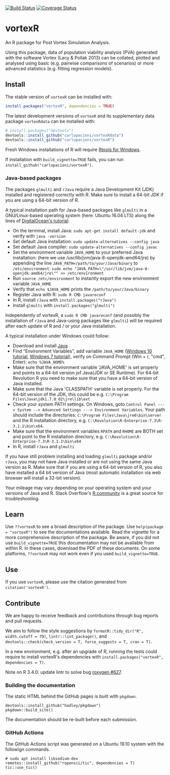 [![Build Status](https://travis-ci.org/carlopacioni/vortexR.svg?branch=master)](https://travis-ci.org/carlopacioni/vortexR)
[![Coverage Status](https://coveralls.io/repos/github/carlopacioni/vortexR/badge.svg?branch=master)](https://coveralls.io/github/carlopacioni/vortexR?branch=master)

# vortexR
An R package for Post Vortex Simulation Analysis.  

Using this package, data of population viability analysis (PVA) generated with 
the software Vortex (Lacy & Pollak 2013) can be collated, plotted and analysed 
using basic (e.g. pairwise comparisons of scenarios) or more advanced statistics 
(e.g. fitting regression models).

## Install
The stable version of `vortexR` can be installed with:

```R
install.packages("vortexR", dependencies = TRUE)
```

The latest development versions of `vortexR` and its supplementary data package 
`vortexRdata` can be installed with:

```R
# install.packages("devtools")
devtools::install_github("carlopacioni/vortexRdata")
devtools::install_github("carlopacioni/vortexR")
```

Fresh Windows installations of R will require 
[Rtools for Windows](https://cran.r-project.org/bin/windows/Rtools/).

If installation with ```build_vignette=TRUE``` fails, 
you can run ```install_github("carlopacioni/vortexR")```.

### Java-based packages
The packages ```glmulti``` and ```rJava``` require a Java Development Kit (JDK) 
installed and registered correctly with R. 
Make sure to install a 64-bit JDK if you are using a 64-bit version of R. 

A typical installation path for Java-based packages like `glmulti` in a 
GNU/Linux-based operating system (here: Ubuntu 16.04 LTS) along the lines of 
[DigitalOcean's tutorial](https://www.digitalocean.com/community/tutorials/how-to-install-java-on-ubuntu-with-apt-get):

* On the terminal, install Java: `sudo apt-get install default-jdk` and verify with `java -version`
* Set default Java installation: `sudo update-alternatives --config java`
* Set default Java compiler: `sudo update-alternatives --config javac`
* Set the environment variable `JAVA_HOME` to your preferred Java installation: 
  (here we use /usr/lib/jvm/java-8-openjdk-amd64/jre) by appending the line 
  `JAVA_PATH=/path/to/your/Java/binary` to `/etc/environment`:
  `sudo echo "JAVA_PATH=\"/usr/lib/jvm/java-8-openjdk-amd64/jre\"" >> /etc/environment`
* Run `source /etc/environment` to instantly export the new environment variable `JAVA_HOME`
* Verify that `echo $JAVA_HOME` prints the `/path/to/your/Java/binary`
* Register Java with R: `sudo R CMD javareconf`
* In R, install `rJava` with `install.packages("rJava")`
* Install `glmulti` with `install.packages("glmulti")`

Independently of vortexR, a `sudo R CMD javareconf` (and possibly the installation 
of `rJava` and Java-using packages like `glmulti`) will be required after each 
update of R and / or your Java installation.

A typical installation under Windows could follow:

* Download and install [Java](https://java.com/en/)
* Find "Environment Variables", add variable `JAVA_HOME` 
  ([Windows 10 tutorial](https://javatutorial.net/set-java-home-windows-10), 
  [Windows 7 tutorial](http://www.robertsindall.co.uk/blog/setting-java-home-variable-in-windows/)),
  verify on Command Prompt (Win + r, "cmd", Enter): `echo %JAVA_HOME%`
* Make sure that the environment variable 'JAVA_HOME' is set properly and points to a 64-bit version jof Java(JDK or SE
  Runtime). For 64-bit Revolution R you need to make sure that you have a 64-bit version of Java installed.
* Make sure that the Java 'CLASSPATH' variable is set properly.
  For the 64-bit version of the JDK, this could be e.g. `C:\Program Files\Java\jdk1.7.0_02\jre\lib\ext`
* Check your system PATH settings. On Windows, goto `Control Panel ---> System --> Advanced Settings ---> Environment Variables`.
  Your path should include the directories:   `C:\Program Files\Java\jre6\bin\server` 
  and the R installation directory, e.g. `C:\Revolution\R-Enterprise-7.3\R-3.1.1\bin\x64`.
* Make sure that the environment variables `RPATH` and `RHOME` are BOTH set and point to the R installation directory, e.g.
  `C:\Revolution\R-Enterprise-7.3\R-3.1.1\bin\x64`
* In R, install `rJava` and `glmulti`

If you have still problem installing and loading `glmulti` package and/or 
`rJava`, you may not have Java installed or are not using the same Java version as R. 
Make sure that if you are using a 64-bit version of R, you also have installed 
a 64 bit version of Java (most automatic installation via web browser will 
install a 32-bit version). 

Your mileage may vary depending on your operating system and your versions of Java and R. 
Stack Overflow's [R community](http://stackoverflow.com/questions/tagged/r) 
is a great source for troubleshooting.

## Learn
Use `??vortexR` to see a broad description of the package.
Use `help(package = "vortexR")` to see the documentations available. 
Read the vignette for a more comprehensive description of the package. 
Be aware, if you did not use `build_vignette=TRUE` this documentation may 
not be available from within R. In these cases, download the PDF of these documents. 
On some platforms, `??vortexR` may not work even if you used `build_vignette=TRUE`.

## Use
If you use `vortexR`, please use the citation generated from `citation('vortexR')`.

## Contribute
We are happy to receive feedback and contributions through bug reports and pull requests.

We aim to follow the style suggestions by 
`formatR::tidy_dir("R", width.cutoff = 79)`, `lintr::lint_package()`, and 
`devtools::check(check_version = T, force_suggests = T, cran = T)`.

In a new environment, e.g. after an upgrade of R, running the tests could 
require to install vortexR's dependencies with 
`install.packages("vortexR", dependencies = T)`.

Note on R 3.4.0: update lintr to solve bug [roxygen #627](https://github.com/klutometis/roxygen/issues/627).

### Building the documentation
The static HTML behind the GitHub pages is built with `pkgdown`. 

```{r}
devtools::install_github("hadley/pkgdown")
pkgdown::build_site()
```

The documentation should be re-built before each submission.

### GitHub Actions

The GitHub Actions script was generated on a Ubuntu 19.10 system with the
followign commands.

```{r}
# sudo apt install libsodium-dev
remotes::install_github("ropensci/tic", dependencies = T)
tic::use_tic()
```
